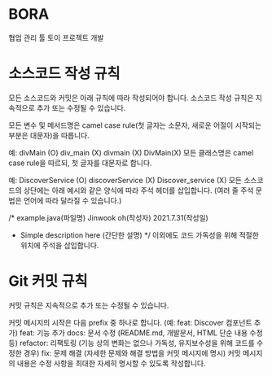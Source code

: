 
# BORA
협업 관리 툴 토이 프로젝트 개발


# 소스코드 작성 규칙
모든 소스코드와 커밋은 아래 규칙에 따라 작성되어야 합니다.
소스코드 작성 규칙은 지속적으로 추가 또는 수정될 수 있습니다.

모든 변수 및 메서드명은 camel case rule(첫 글자는 소문자, 새로운 어절이 시작되는 부분은 대문자)을 따릅니다.

예: divMain (O) div_main (X) divmain (X) DivMain(X)
모든 클래스명은 camel case rule을 따르되, 첫 글자를 대문자로 합니다.

예: DiscoverService (O) discoverService (X) Discover_service (X)
모든 소스코드의 상단에는 아래 예시와 같은 양식에 따라 주석 헤더를 삽입합니다. (여러 줄 주석 문법은 언어에 따라 달라질 수 있습니다.)

/*
example.java(파일명)	Jinwook oh(작성자)	2021.7.31(작성일)

- Simple description here (간단한 설명)
*/
이외에도 코드 가독성을 위해 적절한 위치에 주석을 삽입합니다.

# Git 커밋 규칙
커밋 규칙은 지속적으로 추가 또는 수정될 수 있습니다.

커밋 메시지의 시작은 다음 prefix 중 하나로 합니다. (예: feat: Discover 컴포넌트 추가)
feat: 기능 추가
docs: 문서 수정 (README.md, 개발문서, HTML 단순 내용 수정 등)
refactor: 리팩토링 (기능 상의 변화는 없으나 가독성, 유지보수성을 위해 코드를 수정한 경우)
fix: 문제 해결 (자세한 문제와 해결 방법을 커밋 메시지에 명시)
커밋 메시지의 내용은 수정 사항을 최대한 자세히 명시할 수 있도록 작성합니다.

